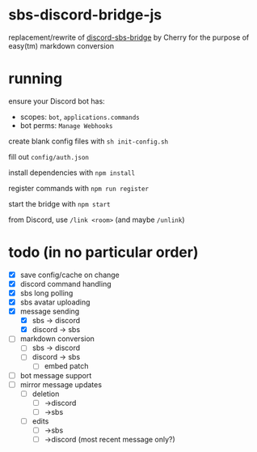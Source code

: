 # sbs-discord-bridge-js
replacement/rewrite of [discord-sbs-bridge](https://github.com/ilovecherries/discord-sbs-bridge) by Cherry for the purpose of easy(tm) markdown conversion

# running
ensure your Discord bot has:
- scopes:  `bot`, `applications.commands`
- bot perms: `Manage Webhooks`

create blank config files with `sh init-config.sh`

fill out `config/auth.json`

install dependencies with `npm install`

register commands with `npm run register`

start the bridge with `npm start`

from Discord, use `/link <room>` (and maybe `/unlink`)

# todo (in no particular order)
- [x] save config/cache on change
- [x] discord command handling 
- [x] sbs long polling
- [x] sbs avatar uploading
- [x] message sending
    - [x] sbs -> discord
    - [x] discord -> sbs
- [ ] markdown conversion
    - [ ] sbs -> discord
    - [ ] discord -> sbs
        - [ ] embed patch
- [ ] bot message support
- [ ] mirror message updates
    - [ ] deletion
        - [ ] ->discord
        - [ ] ->sbs
    - [ ] edits
        - [ ] ->sbs
        - [ ] ->discord (most recent message only?)
